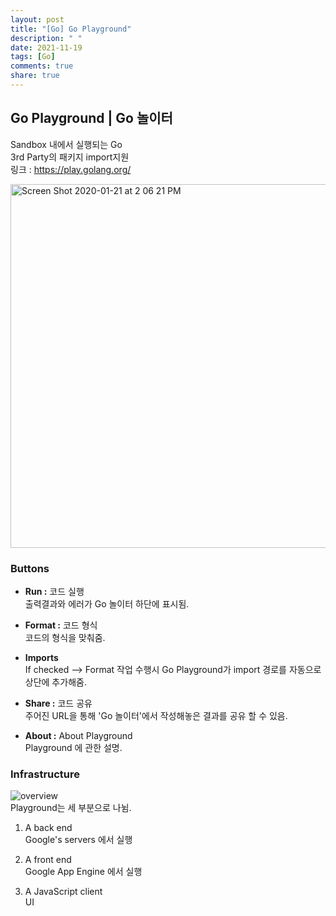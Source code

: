 ```yaml
---
layout: post
title: "[Go] Go Playground"
description: " "
date: 2021-11-19
tags: [Go]
comments: true
share: true
---
```


## Go Playground | Go 놀이터
Sandbox 내에서 실행되는 Go  
3rd Party의 패키지 import지원  
링크 : https://play.golang.org/


<img width="582" alt="Screen Shot 2020-01-21 at 2 06 21 PM" src="https://user-images.githubusercontent.com/48475824/72777236-4a538e80-3c58-11ea-87c9-8579d136d4e0.png">

### Buttons
* **Run :** 코드 실행  
출력결과와 에러가 Go 놀이터 하단에 표시됨. 

* **Format :** 코드 형식  
코드의 형식을 맞춰줌.

* **Imports**  
If checked --> Format 작업 수행시 Go Playground가 import 경로를 자동으로 상단에 추가해줌.

* **Share :** 코드 공유  
주어진 URL을 통해 'Go 놀이터'에서 작성해놓은 결과를 공유 할 수 있음. 

* **About :** About Playground  
Playground 에 관한 설명.


### Infrastructure
![overview](https://user-images.githubusercontent.com/48475824/72777538-525ffe00-3c59-11ea-9b32-3b110c7ad264.png)  
Playground는 세 부분으로 나뉨.
1. A back end  
Google's servers 에서 실행

2. A front end  
Google App Engine 에서 실행

3. A JavaScript client  
UI
